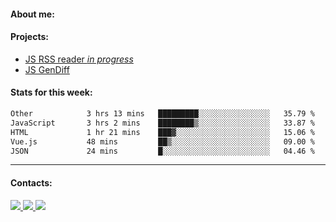 #### About me:

#### Projects:
- [JS RSS reader *in progress*](https://github.com/GKoil/frontend-project-lvl3)
- [JS GenDiff](https://github.com/GKoil/GenDiff)

#### Stats for this week:
<!--START_SECTION:waka-->

```txt
Other            3 hrs 13 mins   █████████░░░░░░░░░░░░░░░░   35.79 %
JavaScript       3 hrs 2 mins    ████████▒░░░░░░░░░░░░░░░░   33.87 %
HTML             1 hr 21 mins    ███▓░░░░░░░░░░░░░░░░░░░░░   15.06 %
Vue.js           48 mins         ██▒░░░░░░░░░░░░░░░░░░░░░░   09.00 %
JSON             24 mins         █░░░░░░░░░░░░░░░░░░░░░░░░   04.46 %
```

<!--END_SECTION:waka-->
---
#### Contacts:

<a target='_blank' title='LinkedIn' href="https://www.linkedin.com/in/gkoil/">
  <img src="https://img.shields.io/badge/LinkedIn-0077B5?style=for-the-badge&logo=linkedin&logoColor=white" />
</a>
<a target='_blank' title='Telegram' href="https://t.me/gkoil">
  <img src="https://img.shields.io/badge/Telegram-2CA5E0?style=for-the-badge&logo=telegram&logoColor=white" />
</a>
<a target='_blank' title='Gmail' href="mailto: gk.grigorev@gmail.com">
  <img src="https://img.shields.io/badge/Gmail-D14836?style=for-the-badge&logo=gmail&logoColor=white" />
</a>

